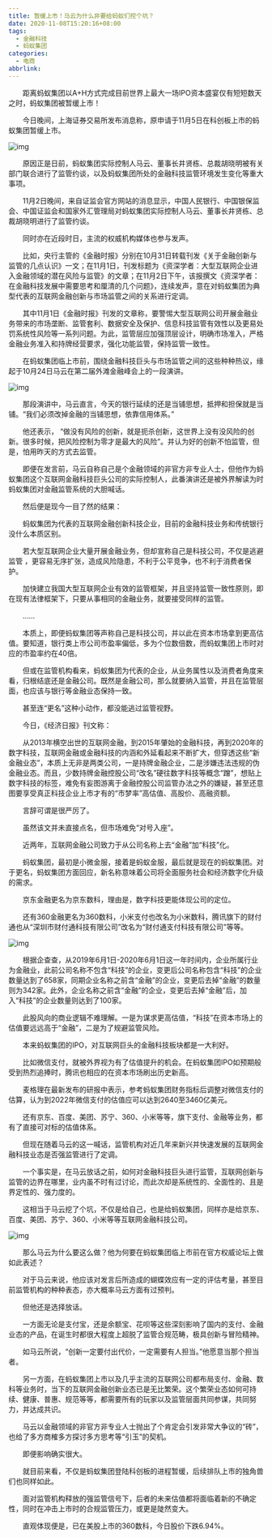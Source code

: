 ```yaml
---
title: 暂缓上市！马云为什么非要给蚂蚁们挖个坑？
date: 2020-11-08T15:20:16+08:00
tags:
  - 金融科技
  - 蚂蚁集团
categories:
  - 电商
abbrlink:
---
```


　　距离蚂蚁集团以A+H方式完成目前世界上最大一场IPO资本盛宴仅有短短数天之时，蚂蚁集团被暂缓上市！

　　今日晚间，上海证券交易所发布消息称，原申请于11月5日在科创板上市的蚂蚁集团暂缓上市。

![img](https://cdn.jsdelivr.net/gh/yakeing/Documentation@main/Hexo/images/879d-kcieywa0779587.png)

　　原因正是日前，蚂蚁集团实际控制人马云、董事长井贤栋、总裁胡晓明被有关部门联合进行了监管约谈，以及蚂蚁集团所处的金融科技监管环境发生变化等重大事项。

　　11月2日晚间，来自证监会官方网站的消息显示，中国人民银行、中国银保监会、中国证监会和国家外汇管理局对蚂蚁集团实际控制人马云、董事长井贤栋、总裁胡晓明进行了监管约谈。

　　同时亦在近段时日，主流的权威机构媒体也参与发声。

　　比如，央行主管的《金融时报》分别在10月31日转载刊发《关于金融创新与监管的几点认识》一文；在11月1日，刊发标题为《资深学者：大型互联网企业进入金融领域的潜在风险与监管》的文章；在11月2日下午，该报撰文《资深学者：在金融科技发展中需要思考和厘清的几个问题》，连续发声，意在对蚂蚁集团为典型代表的互联网金融创新与市场监管之间的关系进行定调。

　　其中11月1日《金融时报》刊发的文章称，要警惕大型互联网公司开展金融业务带来的市场垄断、监管套利、数据安全及保护、信息科技监管有效性以及更易处罚系统性风险等一系列问题。为此，监管层应加强顶层设计，明确市场准入，严格金融业务准入和持牌经营要求，强化功能监管，保持监管一致性。

　　在蚂蚁集团临上市前，围绕金融科技巨头与市场监管之间的这些种种热议，缘起于10月24日马云在第二届外滩金融峰会上的一段演讲。

![img](https://cdn.jsdelivr.net/gh/yakeing/Documentation@main/Hexo/images/37a9-kcieywa0779860.png)

　　那段演讲中，马云直言，今天的银行延续的还是当铺思想，抵押和担保就是当铺。“我们必须改掉金融的当铺思想，依靠信用体系。”

　　他还表示， “做没有风险的创新，就是扼杀创新，这世界上没有没风险的创新。很多时候，把风险控制为零才是最大的风险”。并认为好的创新不怕监管，但是，怕用昨天的方式去监管。

　　即便在发言前，马云自称自己是个金融领域的非官方非专业人士，但他作为蚂蚁集团这个互联网金融科技巨头公司的实际控制人，此番演讲还是被外界解读为时蚂蚁集团对金融监管系统的大胆喊话。

　　然后便是现今一目了然的结果：

　　蚂蚁集团为代表的互联网金融创新科技企业，目前的金融科技业务和传统银行没什么本质区别。

　　若大型互联网企业大量开展金融业务，但却宣称自己是科技公司，不仅是逃避监管 ，更容易无序扩张，造成风险隐患，不利于公平竞争，也不利于消费者保护。

　　加快建立我国大型互联网企业有效的监管框架，并且坚持监管一致性原则，即在现有法律框架下，只要从事相同的金融业务，就要接受同样的监管。

　　……

　　本质上，即便蚂蚁集团等声称自己是科技公司，并以此在资本市场拿到更高估值。要知道，银行类上市公司市盈率偏低，多为个位数倍数，而蚂蚁集团上市时对应的市盈率约在40倍。

　　但或在监管机构看来，蚂蚁集团为代表的企业，从业务属性以及消费者角度来看，归根结底还是金融公司。既然是金融公司，那么就要纳入监管，并且在监管层面，也应该与银行等金融业态保持一致。

　　甚至连“更名”这种小动作，都没能逃过监管视野。

　　今日，《经济日报》刊文称：

　　从2013年横空出世的互联网金融，到2015年肇始的金融科技，再到2020年的数字科技，互联网金融或金融科技的内涵和外延看起来不断扩大，但穿透这些“新金融业态”，本质上无非是两类公司，一是持牌金融企业，二是涉嫌违法违规的伪金融业态。而且，少数持牌金融控股公司“改名”硬往数字科技等概念“蹭”，想贴上数字科技的标签，难免有妄图游离于金融控股公司监管办法之外的嫌疑，甚至还意图要享受真正科技企业上市才有的“市梦率”高估值、高股价、高融资额。

　　言辞可谓是很严厉了。

　　虽然该文并未直接点名，但市场难免“对号入座”。

　　近两年，互联网金融公司致力于从公司名称上去“金融”加“科技”化。

　　蚂蚁集团，最初是小微金服，接着是蚂蚁金服，最后就是现在的蚂蚁集团。对于更名，蚂蚁集团方面回应，新名称意味着公司将全面服务社会和经济数字化升级的需求。

　　京东金融更名为京东数科，理由是，数字科技更能体现公司的定位。

　　还有360金融更名为360数科，小米支付也改名为小米数科，腾讯旗下的财付通也从“深圳市财付通科技有限公司”改名为“财付通支付科技有限公司”等等。

![img](https://cdn.jsdelivr.net/gh/yakeing/Documentation@main/Hexo/images/e317-kcieywa0779855.jpg)

　　根据企查查，从2019年6月1日-2020年6月1日这一年时间内，企业所属行业为金融业，此前公司名称不包含“科技”的企业，变更后公司名称包含“科技”的企业数量达到了658家，同期企业名称之前含“金融”的企业，变更后去掉“金融”的数量则为342家。此外，企业名称之前含“金融”的企业，变更后去掉“金融”后，加入“科技”的企业数量则达到了100家。

　　此股风向的商业逻辑不难理解。一是为谋求更高估值，“科技”在资本市场上的估值要远远高于“金融”，二是为了规避监管风险。

　　本来蚂蚁集团的IPO，对互联网巨头的金融科技板块都是一大利好。

　　比如微信支付，就被外界视为有了估值提升的机会。在蚂蚁集团IPO如预期般受到热烈追捧时，腾讯也相应的在资本市场刷出历史新高。

　　麦格理在最新发布的研报中表示，参考蚂蚁集团财务指标后调整对微信支付的估算，认为到2022年微信支付的估值应可以达到2640至3460亿美元。

　　还有京东、百度、美团、苏宁、360、小米等等，旗下支付、金融等业务，都有了直接可对标的估值体系。

　　但现在随着马云的这一喊话，监管机构对近几年来新兴并快速发展的互联网金融科技业态是否强监管进行了定调。

　　一个事实是，在马云放话之前，如何对金融科技巨头进行监管，互联网创新与监管的边界在哪里，业内虽不时有过讨论，而此次却是系统性的、全面性的、且是界定性的、强力度的。

　　这相当于马云挖了个坑，不仅是给自己，也是给蚂蚁集团，同样亦是给京东、百度、美团、苏宁、360、小米等等互联网金融科技公司。

![img](https://cdn.jsdelivr.net/gh/yakeing/Documentation@main/Hexo/images/b235-kcieywa0779964.jpg)

　　那么马云为什么要这么做？他为何要在蚂蚁集团临上市前在官方权威论坛上做如此表述？

　　对于马云来说，他应该对发言后所造成的蝴蝶效应有一定的评估考量，甚至目前监管机构的种种表态，亦大概率马云方面有过预判。

　　但他还是选择放话。

　　一方面无论是支付宝，还是余额宝、花呗等这些深刻影响了国内的支付、金融业态的产品，在诞生时都很大程度上超脱了监管合规范畴，极具创新与冒险精神。

　　如马云所说，“创新一定要付出代价，一定需要有人担当。”他愿意当那个担当者。

　　另一方面，在蚂蚁集团上市以及几乎主流的互联网公司都布局支付、金融、数科等业务时，当下的互联网金融创新业态已是无比繁荣。这个繁荣业态如何可持续、健康、普惠、规范等等，都需要所有的玩家以及监管层面共同参谋，共同努力，并达成共识。

　　马云以金融领域的非官方非专业人士抛出了个肯定会引发非常大争议的“砖”，也给了多方商榷多方探讨多方思考等“引玉”的契机。

　　即便影响确实很大。

　　就目前来看，不仅是蚂蚁集团登陆科创板的进程暂缓，后续排队上市的独角兽们也同样如此。

　　面对监管机构释放的强监管信号下，后者的未来估值都将面临着新的不确定性，同时在冲击上市时的合规监管压力，或更是陡然变大。

　　直观体现便是，已在美股上市的360数科，今日股价下跌6.94%。